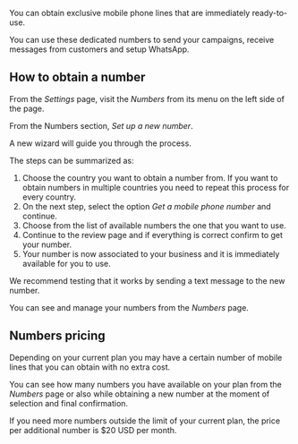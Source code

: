 You can obtain exclusive mobile phone lines that are immediately ready-to-use. 

You can use these dedicated numbers to send your campaigns, receive messages from customers and setup WhatsApp.

## How to obtain a number

From the *Settings* page, visit the *Numbers* from its menu on the left side of the page. 

From the Numbers section, *Set up a new number*.

A new wizard will guide you through the process. 

The steps can be summarized as:

1. Choose the country you want to obtain a number from. If you want to obtain numbers in multiple countries you need to repeat this process for every country.
2. On the next step, select the option *Get a mobile phone number* and continue.
3. Choose from the list of available numbers the one that you want to use. 
4. Continue to the review page and if everything is correct confirm to get your number. 
5. Your number is now associated to your business and it is immediately available for you to use.

We recommend testing that it works by sending a text message to the new number. 

You can see and manage your numbers from the *Numbers* page.

## Numbers pricing

Depending on your current plan you may have a certain number of mobile lines that you can obtain with no extra cost.

You can see how many numbers you have available on your plan from the *Numbers* page or also while obtaining a new number at the moment of selection and final confirmation.

If you need more numbers outside the limit of your current plan, the price per additional number is $20 USD per month.